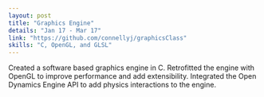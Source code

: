 ```yaml
---
layout: post
title: "Graphics Engine"
details: "Jan 17 - Mar 17"
link: "https://github.com/connellyj/graphicsClass"
skills: "C, OpenGL, and GLSL"
---
```


Created a software based graphics engine in C. Retrofitted the engine with OpenGL to improve performance and add
extensibility. Integrated the Open Dynamics Engine API to add physics interactions to the engine.
